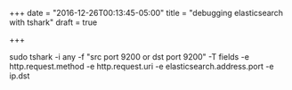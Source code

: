 +++
date = "2016-12-26T00:13:45-05:00"
title = "debugging elasticsearch with tshark"
draft = true

+++

sudo tshark -i any -f "src port 9200 or dst port 9200" -T fields -e http.request.method -e http.request.uri -e elasticsearch.address.port -e ip.dst